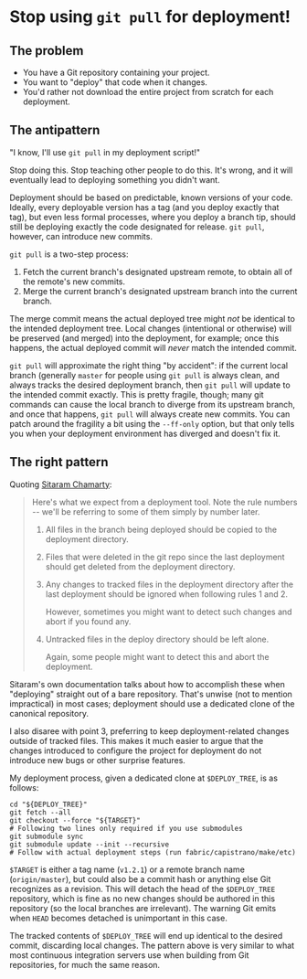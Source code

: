 # Stop using `git pull` for deployment!

## The problem

* You have a Git repository containing your project.
* You want to "deploy" that code when it changes.
* You'd rather not download the entire project from scratch for each
  deployment.

## The antipattern

"I know, I'll use `git pull` in my deployment script!"

Stop doing this. Stop teaching other people to do this. It's wrong, and it
will eventually lead to deploying something you didn't want.

Deployment should be based on predictable, known versions of your code.
Ideally, every deployable version has a tag (and you deploy exactly that tag),
but even less formal processes, where you deploy a branch tip, should still be
deploying exactly the code designated for release. `git pull`, however, can
introduce new commits.

`git pull` is a two-step process:

1. Fetch the current branch's designated upstream remote, to obtain all of the
   remote's new commits.
2. Merge the current branch's designated upstream branch into the current
   branch.

The merge commit means the actual deployed tree might _not_ be identical to
the intended deployment tree. Local changes (intentional or otherwise) will be
preserved (and merged) into the deployment, for example; once this happens,
the actual deployed commit will _never_ match the intended commit.

`git pull` will approximate the right thing "by accident": if the current
local branch (generally `master` for people using `git pull` is always clean,
and always tracks the desired deployment branch, then `git pull` will update
to the intended commit exactly. This is pretty fragile, though; many git
commands can cause the local branch to diverge from its upstream branch, and
once that happens, `git pull` will always create new commits. You can patch
around the fragility a bit using the `--ff-only` option, but that only tells
you when your deployment environment has diverged and doesn't fix it.

## The right pattern

Quoting [Sitaram Chamarty](http://gitolite.com/the-list-and-irc/deploy.html):

> Here's what we expect from a deployment tool. Note the rule numbers --
> we'll be referring to some of them simply by number later.
>
> 1. All files in the branch being deployed should be copied to the
>     deployment directory.
>
> 2. Files that were deleted in the git repo since the last deployment
>     should get deleted from the deployment directory.
>
> 3. Any changes to tracked files in the deployment directory after the
>     last deployment should be ignored when following rules 1 and 2.
>
>     However, sometimes you might want to detect such changes and abort if
>     you found any.
>
> 4. Untracked files in the deploy directory should be left alone.
>
>     Again, some people might want to detect this and abort the deployment.

Sitaram's own documentation talks about how to accomplish these when
"deploying" straight out of a bare repository. That's unwise (not to mention
impractical) in most cases; deployment should use a dedicated clone of the
canonical repository.

I also disaree with point 3, preferring to keep deployment-related changes
outside of tracked files. This makes it much easier to argue that the changes
introduced to configure the project for deployment do not introduce new bugs
or other surprise features.

My deployment process, given a dedicated clone at `$DEPLOY_TREE`, is as
follows:

    cd "${DEPLOY_TREE}"
    git fetch --all
    git checkout --force "${TARGET}"
    # Following two lines only required if you use submodules
    git submodule sync
    git submodule update --init --recursive
    # Follow with actual deployment steps (run fabric/capistrano/make/etc)

`$TARGET` is either a tag name (`v1.2.1`) or a remote branch name
(`origin/master`), but could also be a commit hash or anything else Git
recognizes as a revision. This will detach the head of the `$DEPLOY_TREE`
repository, which is fine as no new changes should be authored in this
repository (so the local branches are irrelevant). The warning Git emits when
`HEAD` becomes detached is unimportant in this case.

The tracked contents of `$DEPLOY_TREE` will end up identical to the desired
commit, discarding local changes. The pattern above is very similar to what
most continuous integration servers use when building from Git repositories,
for much the same reason.
